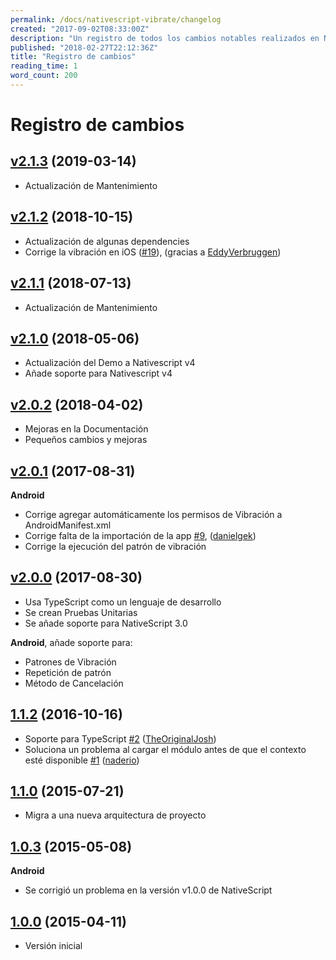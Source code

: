 ```yaml
---
permalink: /docs/nativescript-vibrate/changelog
created: "2017-09-02T08:33:00Z"
description: "Un registro de todos los cambios notables realizados en NativeScript Vibrate."
published: "2018-02-27T22:12:36Z"
title: "Registro de cambios"
reading_time: 1
word_count: 200
---
```


<Canonical />

# Registro de cambios

## [v2.1.3](https://github.com/bazzite/nativescript-vibrate/tree/v2.1.3) (2019-03-14)

- Actualización de Mantenimiento

## [v2.1.2](https://github.com/bazzite/nativescript-vibrate/tree/v2.1.2) (2018-10-15)

- Actualización de algunas dependencies
- Corrige la vibración en iOS ([#19](https://github.com/bazzite/nativescript-vibrate/pull/19)), (gracias a [EddyVerbruggen](https://github.com/EddyVerbruggen))

## [v2.1.1](https://github.com/bazzite/nativescript-vibrate/tree/v2.1.1) (2018-07-13)

- Actualización de Mantenimiento

## [v2.1.0](https://github.com/bazzite/nativescript-vibrate/tree/v2.1.0) (2018-05-06)

- Actualización del Demo a Nativescript v4
- Añade soporte para Nativescript v4

## [v2.0.2](https://github.com/bazzite/nativescript-vibrate/tree/v2.0.2) (2018-04-02)

- Mejoras en la Documentación
- Pequeños cambios y mejoras

## [v2.0.1](https://github.com/bazzite/nativescript-vibrate/tree/v2.0.1) (2017-08-31)

**Android**
- Corrige agregar automáticamente los permisos de Vibración a AndroidManifest.xml
- Corrige falta de la importación de la app [#9](https://github.com/bazzite/nativescript-vibrate/pull/9), ([danielgek](https://github.com/danielgek))
- Corrige la ejecución del patrón de vibración

## [v2.0.0](https://github.com/bazzite/nativescript-vibrate/tree/v2.0.0) (2017-08-30)

- Usa TypeScript como un lenguaje de desarrollo
- Se crean Pruebas Unitarias
- Se añade soporte para NativeScript 3.0

**Android**, añade soporte para:
- Patrones de Vibración
- Repetición de patrón
- Método de Cancelación

## [1.1.2](https://github.com/bazzite/nativescript-vibrate/tree/1.1.2) (2016-10-16)
- Soporte para TypeScript [\#2](https://github.com/bazzite/nativescript-vibrate/pull/2) ([TheOriginalJosh](https://github.com/TheOriginalJosh))
- Soluciona un problema al cargar el módulo antes de que el contexto esté disponible [\#1](https://github.com/bazzite/nativescript-vibrate/pull/1) ([naderio](https://github.com/naderio))

## [1.1.0](https://github.com/bazzite/nativescript-vibrate/tree/1.1.0) (2015-07-21)
- Migra a una nueva arquitectura de proyecto

## [1.0.3](https://github.com/bazzite/nativescript-vibrate/tree/1.0.3) (2015-05-08)
**Android**

- Se corrigió un problema en la versión v1.0.0 de NativeScript

## [1.0.0](https://github.com/bazzite/nativescript-vibrate/tree/1.0.0) (2015-04-11)
- Versión inicial
